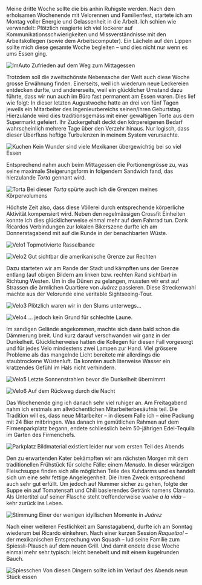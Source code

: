 Meine dritte Woche sollte die bis anhin Ruhigste werden. Nach dem erholsamen Wochenende mit Velorennen und Familienfest, startete ich am Montag voller Energie und Gelassenheit in die Arbeit. Ich schien wie verwandelt: Plötzlich reagierte ich viel lockerer auf Kommunikationsschwierigkeiten und Missverständnisse mit den Arbeitskollegen (sowie dem Arbeitscomputer). Ein Lächeln auf den Lippen sollte mich diese gesamte Woche begleiten – und dies nicht nur wenn es ums Essen ging. 

![ImAuto](/imgs/w3/w_3_1.jpg)
Zufrieden auf dem Weg zum Mittagessen

Trotzdem soll die zweitschönste Nebensache der Welt auch diese Woche grosse Erwähnung finden. Einerseits, weil ich wiederum neue Leckereien entdecken durfte, und andererseits, weil ein glücklicher Umstand dazu führte, dass wir nun auch im Büro fast permanent am Essen waren. Dies lief wie folgt: In dieser letzten Augustwoche hatte an drei von fünf Tagen jeweils ein Mitarbeiter des Ingenieurbereichs seinen/ihren Geburtstag. Hierzulande wird dies traditionsgemäss mit einer gewaltigen Torte aus dem Supermarkt gefeiert. Ihr Zuckergehalt deckt den körpereigenen Bedarf wahrscheinlich mehrere Tage über den Verzehr hinaus. Nur logisch, dass dieser Überfluss heftige Turbulenzen in meinem System verursachte.

![Kuchen](/imgs/w3/w_3_2.jpg)
Kein Wunder sind viele Mexikaner übergewichtig bei so viel Essen

Entsprechend nahm auch beim Mittagessen die Portionengrösse zu, was seine maximale Steigerungsform in folgendem Sandwich fand, das hierzulande _Torta_ gennant wird.

![Torta](/imgs/w3/w_3_3.jpg)
Bei dieser _Torta_ spürte auch ich die Grenzen meines Körpervolumens

Höchste Zeit also, dass diese Völlerei durch entsprechende körperliche Aktivität kompensiert wird. Neben den regelmässigen Crossfit Einheiten konnte ich dies glücklicherweise einmal mehr auf dem Fahrrad tun. Dank Ricardos Verbindungen zur lokalen Bikerszene durfte ich am Donnerstagabend mit auf die Runde in der benachbarten Wüste.

![Velo1](/imgs/w3/w_3_4.jpg)
Topmotivierte Rasselbande

![Velo2](/imgs/w3/w_3_5.jpg)
Gut sichtbar die amerikanische Grenze zur Rechten

Dazu starteten wir am Rande der Stadt und kämpften uns der Grenze entlang (auf obigen Bildern am linken bzw. rechten Rand sichtbar) in Richtung Westen. Um in die Dünen zu gelangen, mussten wir erst auf Strassen die ärmlichen Quartiere von _Juárez_ passieren. Diese Streckenwahl machte aus der Velorunde eine veritable Sightseeing-Tour.  

![Velo3](/imgs/w3/w_3_6.jpg)
Plötzlich waren wir in den Slums unterwegs...

![Velo4](/imgs/w3/w_3_7.jpg)
... jedoch kein Grund für schlechte Laune.

Im sandigen Gelände angekommen, machte sich dann bald schon die Dämmerung breit. Und kurz darauf verschwanden wir ganz in der Dunkelheit. Glücklicherweise hatten die Kollegen für diesen Fall vorgesorgt und für jedes Velo mindestens zwei Lampen zur Hand. Viel grössere Probleme als das mangelnde Licht bereitete mir allerdings die staubtrockene Wüstenluft. Da konnten auch literweise Wasser ein kratzendes Gefühl im Hals nicht verhindern.  

![Velo5](/imgs/w3/w_3_8.jpg)
Letzte Sonnenstrahlen bevor die Dunkelheit übernimmt

![Velo6](/imgs/w3/w_3_9.jpg)
Auf dem Rückweg durch die Nacht

Das Wochenende ging ich danach sehr viel ruhiger an. Am Freitagabend nahm ich erstmals am allwöchentlichen Mitarbeiterbesäufnis teil. Die Tradition will es, dass neue Mitarbeiter – in diesem Falle ich – eine Packung mit 24 Bier mitbringen. Was danach im gemütlichen Rahmen auf dem Firmenparkplatz begann, endete schliesslich beim 50-jährigen Edel-Tequila im Garten des Firmenchefs. 

![Parkplatz](/imgs/w3/w_3_10.jpg)
Bildmaterial existiert leider nur vom ersten Teil des Abends

Den zu erwartenden Kater bekämpften wir am nächsten Morgen mit dem traditionellen Frühstück für solche Fälle: einem _Menudo_. In dieser würzigen Fleischsuppe finden sich alle möglichen Teile des Kuhdarms und es handelt sich um eine sehr fettige Angelegenheit. Die ihren Zweck entsprechend auch sehr gut erfüllt. Um jedoch auf Nummer sicher zu gehen, folgte der Suppe ein auf Tomatensaft und Chili basierendes Getränk namens Clamato. Als Untertitel auf seiner Flasche steht treffenderweise _vuelve a la vida_ – kehr zurück ins Leben.

![Stimmung](/imgs/w3/w_3_11.jpg)
Einer der wenigen idyllischen Momente in _Juárez_

Nach einer weiteren Festlichkeit am Samstagabend, durfte ich am Sonntag wiederum bei Ricardo einkehren. Nach einer kurzen Session _Raquetbol_ – der mexikanischen Entsprechung von Squash – lud seine Familie zum Spiessli-Plausch auf dem neuen Grill. Und damit endete diese Woche einmal mehr sehr typisch: leicht benebelt und mit einem kugelrunden Bauch.

![Spiesschen](/imgs/w3/w_3_12.jpg)
Von diesen Dingern sollte ich im Verlauf des Abends neun Stück essen